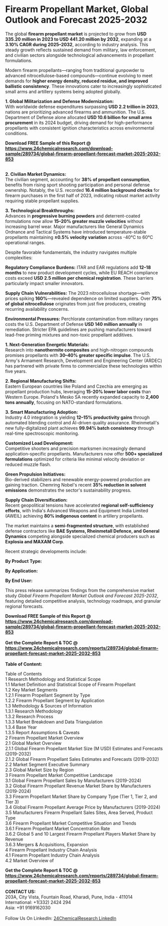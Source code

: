 <h1>Firearm Propellant Market, Global Outlook and Forecast 2025-2032</h1><p>The global <strong>firearm propellant market</strong> is projected to grow from <strong>USD 335.20 million in 2023 to USD 441.20 million by 2032</strong>, expanding at a <strong>3.10% CAGR during 2025–2032</strong>, according to industry analysis. This steady growth reflects sustained demand from military, law enforcement, and civilian sectors alongside technological advancements in propellant formulations.</p><p>Modern firearm propellants—ranging from traditional gunpowder to advanced nitrocellulose-based compounds—continue evolving to meet demands for <strong>higher energy density, reduced residue, and improved ballistic consistency</strong>. These innovations cater to increasingly sophisticated small arms and artillery systems being adopted globally.</p><p><strong>1. Global Militarization and Defense Modernization:</strong><br>
With worldwide defense expenditures surpassing <strong>USD 2.2 trillion in 2023</strong>, nations are prioritizing advanced firearms and ammunition. The U.S. Department of Defense alone allocated <strong>USD 10.6 billion for small arms procurement</strong> in its 2024 budget, driving demand for high-performance propellants with consistent ignition characteristics across environmental conditions.</p><div><b>Download FREE Sample of this Report @ 
            <a href="https://www.24chemicalresearch.com/download-sample/289734/global-firearm-propellant-forecast-market-2025-2032-853">
            https://www.24chemicalresearch.com/download-sample/289734/global-firearm-propellant-forecast-market-2025-2032-853</a></b></div><br><p><strong>2. Civilian Market Dynamics:</strong><br>
The civilian segment, accounting for <strong>38% of propellant consumption</strong>, benefits from rising sport shooting participation and personal defense ownership. Notably, the U.S. recorded <strong>16.4 million background checks</strong> for firearm purchases in the first half of 2023, indicating robust market activity requiring stable propellant supplies.</p><p><strong>3. Technological Breakthroughs:</strong><br>
Advances in <strong>progressive burning powders</strong> and deterrent-coated formulations now allow <strong>15–20% greater muzzle velocities</strong> without increasing barrel wear. Major manufacturers like General Dynamics Ordnance and Tactical Systems have introduced temperature-stable propellants maintaining <strong>±0.5% velocity variation</strong> across -40°C to 60°C operational ranges.</p><p>Despite favorable fundamentals, the industry navigates multiple complexities:</p><p><strong>Regulatory Compliance Burdens:</strong> ITAR and EAR regulations add <strong>12–18 months</strong> to new product development cycles, while EU REACH compliance costs exceed <strong>USD 2.5 million per chemical registration</strong>. These barriers particularly impact smaller innovators.</p><p><strong>Supply Chain Vulnerabilities:</strong> The 2023 nitrocellulose shortage—with prices spiking <strong>160%</strong>—revealed dependence on limited suppliers. Over <strong>75% of global nitrocellulose</strong> originates from just five producers, creating recurring availability concerns.</p><p><strong>Environmental Pressures:</strong> Perchlorate contamination from military ranges costs the U.S. Department of Defense <strong>USD 140 million annually</strong> in remediation. Stricter EPA guidelines are pushing manufacturers toward lead-free priming mixtures and non-toxic propellant additives.</p><p><strong>1. Next-Generation Energetic Materials:</strong><br>
Research into <strong>nanothermite composites</strong> and high-nitrogen compounds promises propellants with <strong>30–40% greater specific impulse</strong>. The U.S. Army's Armament Research, Development and Engineering Center (ARDEC) has partnered with private firms to commercialize these technologies within five years.</p><p><strong>2. Regional Manufacturing Shifts:</strong><br>
Eastern European countries like Poland and Czechia are emerging as propellant production hubs, leveraging <strong>15-20% lower labor costs</strong> than Western Europe. Poland's Mesko SA recently expanded capacity to <strong>2,400 tons annually</strong>, focusing on NATO-standard formulations.</p><p><strong>3. Smart Manufacturing Adoption:</strong><br>
Industry 4.0 integration is yielding <strong>12–15% productivity gains</strong> through automated blending control and AI-driven quality assurance. Rheinmetall's new fully-digitalized plant achieves <strong>99.94% batch consistency</strong> through real-time spectroscopic monitoring.</p><p><strong>Customized Load Development:</strong><br>
	Competitive shooters and precision marksmen increasingly demand application-specific propellants. Manufacturers now offer <strong>500+ specialized formulations</strong> optimized for criteria like minimal velocity deviation or reduced muzzle flash.</p><p><strong>Green Propulsion Initiatives:</strong><br>
	Bio-derived stabilizers and renewable energy-powered production are gaining traction. Chemring Nobel's recent <strong>35% reduction in solvent emissions</strong> demonstrates the sector's sustainability progress.</p><p><strong>Supply Chain Diversification:</strong><br>
	Recent geopolitical tensions have accelerated <strong>regional self-sufficiency efforts</strong>, with India's Advanced Weapons and Equipment India Limited (AWEIL) achieving <strong>80% indigenous content</strong> in artillery propellants.</p><p>The market maintains a <strong>semi-fragmented structure</strong>, with established defense contractors like <strong>BAE Systems, Rheinmetall Defence, and General Dynamics</strong> competing alongside specialized chemical producers such as <strong>Explosia and MAXAM Corp</strong>.</p><p>Recent strategic developments include:</p><p><strong>By Product Type:</strong></p><p><strong>By Application:</strong></p><p><strong>By End User:</strong></p><p>This press release summarizes findings from the comprehensive market study <em>Global Firearm Propellant Market Outlook and Forecast 2025-2032</em>, featuring detailed competitive analysis, technology roadmaps, and granular regional forecasts.</p><div><b>Download FREE Sample of this Report @ 
            <a href="https://www.24chemicalresearch.com/download-sample/289734/global-firearm-propellant-forecast-market-2025-2032-853">
            https://www.24chemicalresearch.com/download-sample/289734/global-firearm-propellant-forecast-market-2025-2032-853</a></b></div><br><div><b>Get the Complete Report & TOC @ 
            <a href="https://www.24chemicalresearch.com/reports/289734/global-firearm-propellant-forecast-market-2025-2032-853">
            https://www.24chemicalresearch.com/reports/289734/global-firearm-propellant-forecast-market-2025-2032-853</a></b></div><br>
            <b>Table of Content:</b><p>Table of Contents<br />
1 Research Methodology and Statistical Scope<br />
1.1 Market Definition and Statistical Scope of Firearm Propellant<br />
1.2 Key Market Segments<br />
1.2.1 Firearm Propellant Segment by Type<br />
1.2.2 Firearm Propellant Segment by Application<br />
1.3 Methodology & Sources of Information<br />
1.3.1 Research Methodology<br />
1.3.2 Research Process<br />
1.3.3 Market Breakdown and Data Triangulation<br />
1.3.4 Base Year<br />
1.3.5 Report Assumptions & Caveats<br />
2 Firearm Propellant Market Overview<br />
2.1 Global Market Overview<br />
2.1.1 Global Firearm Propellant Market Size (M USD) Estimates and Forecasts (2019-2032)<br />
2.1.2 Global Firearm Propellant Sales Estimates and Forecasts (2019-2032)<br />
2.2 Market Segment Executive Summary<br />
2.3 Global Market Size by Region<br />
3 Firearm Propellant Market Competitive Landscape<br />
3.1 Global Firearm Propellant Sales by Manufacturers (2019-2024)<br />
3.2 Global Firearm Propellant Revenue Market Share by Manufacturers (2019-2024)<br />
3.3 Firearm Propellant Market Share by Company Type (Tier 1, Tier 2, and Tier 3)<br />
3.4 Global Firearm Propellant Average Price by Manufacturers (2019-2024)<br />
3.5 Manufacturers Firearm Propellant Sales Sites, Area Served, Product Type<br />
3.6 Firearm Propellant Market Competitive Situation and Trends<br />
3.6.1 Firearm Propellant Market Concentration Rate<br />
3.6.2 Global 5 and 10 Largest Firearm Propellant Players Market Share by Revenue<br />
3.6.3 Mergers & Acquisitions, Expansion<br />
4 Firearm Propellant Industry Chain Analysis<br />
4.1 Firearm Propellant Industry Chain Analysis<br />
4.2 Market Overview of</p><div><b>Get the Complete Report & TOC @ 
            <a href="https://www.24chemicalresearch.com/reports/289734/global-firearm-propellant-forecast-market-2025-2032-853">
            https://www.24chemicalresearch.com/reports/289734/global-firearm-propellant-forecast-market-2025-2032-853</a></b></div><br><b>CONTACT US:</b><br>
            203A, City Vista, Fountain Road, Kharadi, Pune, India - 411014<br>
            International: +1(332) 2424 294<br>
            Asia: +91 9169162030 <br><br>
            Follow Us On LinkedIn: <a href="https://www.linkedin.com/company/24chemicalresearch/">24ChemicalResearch LinkedIn</a>